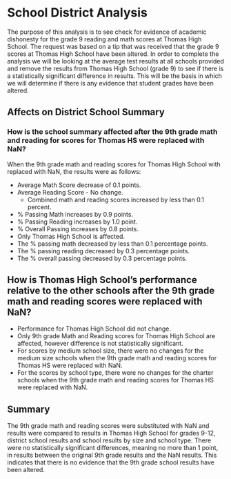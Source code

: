 # School District Analysis

The purpose of this analysis is to see check for evidence of academic dishonesty for the grade 9 reading and math scores at Thomas High School.  The request was based on a tip that was received that the grade 9 scores at Thomas High School have been altered.  In order to complete the analysis we will be looking at the average test results at all schools provided and remove the results from Thomas High School (grade 9) to see if there is a statistically significant difference in results.  This will be the basis in which we will determine if there is any evidence that student grades have been altered.


## Affects on District School Summary
### How is the school summary affected after the 9th grade math and reading for scores for Thomas HS were replaced with NaN? 

When the 9th grade math and reading scores for Thomas High School with replaced with NaN, the results were as follows:
  - Average Math Score decrease of 0.1 points. 
  - Average Reading Score - No change. 
      - Combined math and reading scores increased by less than 0.1 percent.
  - % Passing Math increases by 0.9 points. 
  - % Passing Reading increases by 1.0 point. 
  - % Overall Passing increases by 0.8 points. 
  - Only Thomas High School is affected.  
  - The % passing math decreased by less than 0.1 percentage points. 
  - The % passing reading decreased by 0.3 percentage points. 
  - The % overall passing decreased by 0.3 percentage points. 

## How is Thomas High School’s performance relative to the other schools after the 9th grade math and reading scores were replaced with NaN? 

  - Performance for Thomas High School did not change. 
  - Only 9th grade Math and Reading scores for Thomas High School are affected, however difference is not statistically significant. 
  - For scores by medium school size, there were no changes for the medium size schools when the 9th grade math and reading scores for Thomas HS were replaced with NaN. 
  - For the scores by school type, there were no changes for the charter schools when the 9th grade math and reading scores for Thomas HS were replaced with NaN. 

## Summary

The 9th grade math and reading scores were substituted with NaN and results were compared to results in Thomas High School for grades 9-12, district school results and school results by size and school type.  There were no statistically significant differences, meaning no more than 1 point, in results between the original 9th grade results and the NaN results.  This indicates that there is no evidence that the 9th grade school results have been altered.
